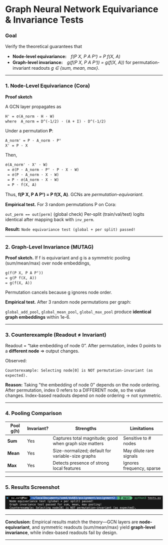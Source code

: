 # **Graph Neural Network Equivariance & Invariance Tests**

### **Goal**

Verify the theoretical guarantees that

* **Node-level equivariance:** *f(P X, P A Pᵀ) = P f(X, A)*
* **Graph-level invariance:** *g(f(P X, P A Pᵀ)) = g(f(X, A))*
  for permutation-invariant readouts *g ∈ {sum, mean, max}*.

---

### **1. Node-Level Equivariance (Cora)**

**Proof sketch**

A GCN layer propagates as

```
H' = σ(A_norm · H · W)
where  A_norm = D^(-1/2) · (A + I) · D^(-1/2)
```

Under a permutation **P**:

```
A_norm' = P · A_norm · Pᵀ
X' = P · X
```

Then,

```
σ(A_norm' · X' · W)
 = σ(P · A_norm · Pᵀ · P · X · W)
 = σ(P · A_norm · X · W)
 = P · σ(A_norm · X · W)
 = P · f(X, A)
```

Thus,
**f(P X, P A Pᵀ) = P f(X, A)**. GCNs are *permutation-equivariant*.

**Empirical test.**
For 3 random permutations P on Cora:

`out_perm == out[perm]` (global check)
Per-split (train/val/test) logits identical after mapping back with `inv_perm`.

**Result:**
`Node equivariance test (global + per split) passed!`

---

### **2. Graph-Level Invariance (MUTAG)**

**Proof sketch.**
If f is equivariant and g is a symmetric pooling (sum/mean/max) over node embeddings,
```
g(f(P X, P A Pᵀ))
= g(P f(X, A))
= g(f(X, A))
```
Permutation cancels because g ignores node order.

**Empirical test.**
After 3 random node permutations per graph:

`global_add_pool`, `global_mean_pool`, `global_max_pool` produce **identical graph embeddings** within 1e-6.

---

### **3. Counterexample (Readout ≠ Invariant)**

Readout = “take embedding of node 0”.
After permutation, index 0 points to a **different node** ⇒ output changes.

Observed:

```
Counterexample: Selecting node[0] is NOT permutation-invariant (as expected).
```

**Reason:** Taking "the embedding of node 0" depends on the node ordering. After permutation, index 0 refers to a DIFFERENT node, so the value changes.
Index-based readouts depend on node ordering → not symmetric. 

---

### **4. Pooling Comparison**

| Pool g(h) | Invariant? | Strengths                                              | Limitations               |
| --------- | ---------- | ------------------------------------------------------ | ------------------------- |
| **Sum**   | Yes          | Captures total magnitude; good when graph size matters | Sensitive to # nodes      |
| **Mean**  | Yes          | Size-normalized; default for variable-size graphs      | May dilute rare signals   |
| **Max**   | Yes          | Detects presence of strong local features              | Ignores frequency, sparse |

---

### **5. Results Screenshot**

![Tests output](https://raw.githubusercontent.com/jeet1912/GINE/main/tests.png)

---

**Conclusion:**
Empirical results match the theory—GCN layers are **node-equivariant**, and symmetric readouts (sum/mean/max) yield **graph-level invariance**, while index-based readouts fail by design.

---
